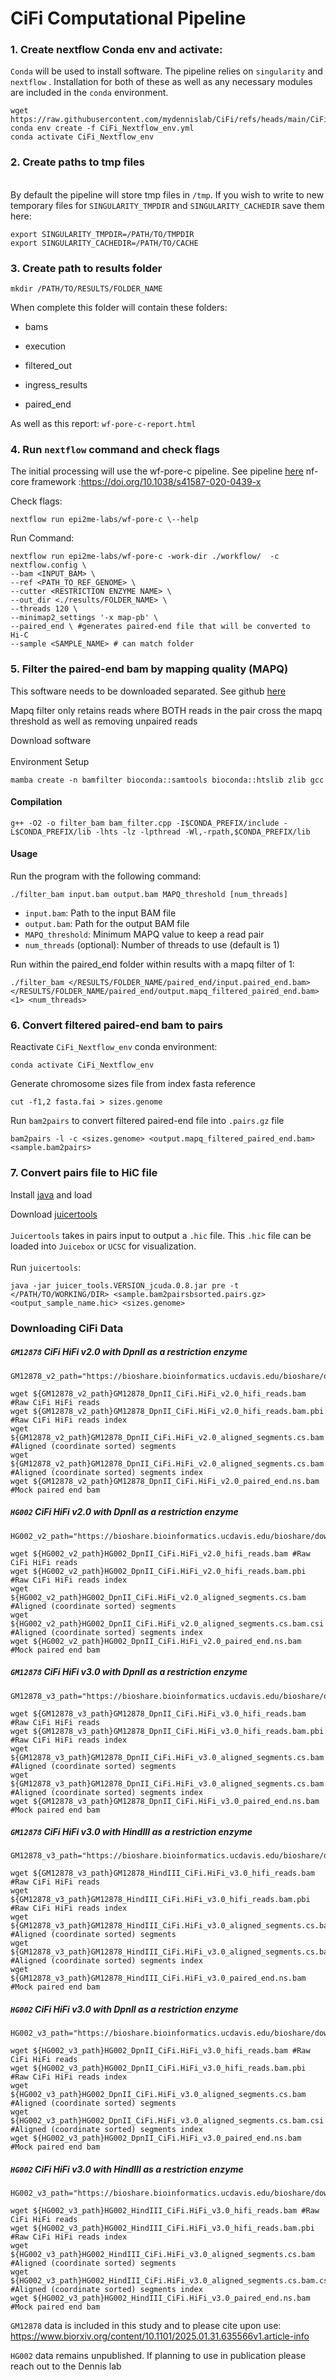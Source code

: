 # CiFi Computational Pipeline

### 1. Create nextflow Conda env and activate:

`Conda` will be used to install software. The pipeline relies on `singularity` and `nextflow` . Installation for both of these as well as any necessary modules are included in the `conda` environment.

```         
wget https://raw.githubusercontent.com/mydennislab/CiFi/refs/heads/main/CiFi_Nextflow_env.yml 
conda env create -f CiFi_Nextflow_env.yml
conda activate CiFi_Nextflow_env
```

### 2. Create paths to tmp files

\
By default the pipeline will store tmp files in `/tmp`. If you wish to write to new temporary files for `SINGULARITY_TMPDIR` and `SINGULARITY_CACHEDIR` save them here:

```         
export SINGULARITY_TMPDIR=/PATH/TO/TMPDIR
export SINGULARITY_CACHEDIR=/PATH/TO/CACHE
```

### 3. Create path to results folder

```         
mkdir /PATH/TO/RESULTS/FOLDER_NAME
```

When complete this folder will contain these folders:

-   bams

-   execution

-   filtered_out

-   ingress_results

-   paired_end

As well as this report: `wf-pore-c-report.html`

### 4. Run `nextflow` command and check flags


The initial processing will use the wf-pore-c pipeline. See pipeline [here](https://github.com/epi2me-labs/wf-pore-c)
nf-core framework :https://doi.org/10.1038/s41587-020-0439-x

Check flags:

```         
nextflow run epi2me-labs/wf-pore-c \--help
```

Run Command:

```         
nextflow run epi2me-labs/wf-pore-c -work-dir ./workflow/  -c  nextflow.config \
--bam <INPUT_BAM> \ 
--ref <PATH_TO_REF_GENOME> \
--cutter <RESTRICTION ENZYME NAME> \
--out_dir <./results/FOLDER_NAME> \
--threads 120 \
--minimap2_settings '-x map-pb' \
--paired_end \ #generates paired-end file that will be converted to Hi-C
--sample <SAMPLE_NAME> # can match folder
```

### 5. Filter the paired-end bam by mapping quality (MAPQ)

This software needs to be downloaded separated. See github [here](https://github.com/mydennislab/2024-sep-mapqfilter/tree/main)

Mapq filter only retains reads where BOTH reads in the pair cross the mapq threshold as well as removing unpaired reads

Download software\
\
Environment Setup

```         
mamba create -n bamfilter bioconda::samtools bioconda::htslib zlib gcc 
```

#### Compilation

```         
g++ -O2 -o filter_bam bam_filter.cpp -I$CONDA_PREFIX/include -L$CONDA_PREFIX/lib -lhts -lz -lpthread -Wl,-rpath,$CONDA_PREFIX/lib
```

#### Usage

Run the program with the following command:

```         
./filter_bam input.bam output.bam MAPQ_threshold [num_threads]
```

-   `input.bam`: Path to the input BAM file
-   `output.bam`: Path for the output BAM file
-   `MAPQ_threshold`: Minimum MAPQ value to keep a read pair
-   `num_threads` (optional): Number of threads to use (default is 1)

Run within the paired_end folder within results with a mapq filter of 1:

```         
./filter_bam </RESULTS/FOLDER_NAME/paired_end/input.paired_end.bam> </RESULTS/FOLDER_NAME/paired_end/output.mapq_filtered_paired_end.bam> <1> <num_threads>
```

### 6. Convert filtered paired-end bam to pairs

Reactivate `CiFi_Nextflow_env` conda environment:

```         
conda activate CiFi_Nextflow_env
```

Generate chromosome sizes file from index fasta reference

```         
cut -f1,2 fasta.fai > sizes.genome
```

Run `bam2pairs` to convert filtered paired-end file into `.pairs.gz` file

```         
bam2pairs -l -c <sizes.genome> <output.mapq_filtered_paired_end.bam> <sample.bam2pairs>
```

### 7. Convert pairs file to HiC file

Install [java](https://www.java.com/en/download/help/linux_x64_install.html#download) and load

Download [juicertools](https://github.com/aidenlab/juicer/wiki/Download)\
\
`Juicertools` takes in pairs input to output a `.hic` file. This `.hic` file can be loaded into `Juicebox` or `UCSC` for visualization.\
\
Run `juicertools`:

```
java -jar juicer_tools.VERSION_jcuda.0.8.jar pre -t </PATH/TO/WORKING/DIR> <sample.bam2pairsbsorted.pairs.gz> <output_sample_name.hic> <sizes.genome>
```


### Downloading CiFi Data

##### `GM12878` CiFi HiFi v2.0 with DpnII as a restriction enzyme

```
GM12878_v2_path="https://bioshare.bioinformatics.ucdavis.edu/bioshare/download/rlc692m7tk5cibb/ciFi/GM12878_CiFi_v2/"

wget ${GM12878_v2_path}GM12878_DpnII_CiFi.HiFi_v2.0_hifi_reads.bam #Raw CiFi HiFi reads
wget ${GM12878_v2_path}GM12878_DpnII_CiFi.HiFi_v2.0_hifi_reads.bam.pbi #Raw CiFi HiFi reads index
wget ${GM12878_v2_path}GM12878_DpnII_CiFi.HiFi_v2.0_aligned_segments.cs.bam #Aligned (coordinate sorted) segments
wget ${GM12878_v2_path}GM12878_DpnII_CiFi.HiFi_v2.0_aligned_segments.cs.bam.csi #Aligned (coordinate sorted) segments index
wget ${GM12878_v2_path}GM12878_DpnII_CiFi.HiFi_v2.0_paired_end.ns.bam #Mock paired end bam
```

##### `HG002` CiFi HiFi v2.0 with DpnII as a restriction enzyme

```
HG002_v2_path="https://bioshare.bioinformatics.ucdavis.edu/bioshare/download/rlc692m7tk5cibb/ciFi/HG002_CiFi_v2/"

wget ${HG002_v2_path}HG002_DpnII_CiFi.HiFi_v2.0_hifi_reads.bam #Raw CiFi HiFi reads
wget ${HG002_v2_path}HG002_DpnII_CiFi.HiFi_v2.0_hifi_reads.bam.pbi #Raw CiFi HiFi reads index
wget ${HG002_v2_path}HG002_DpnII_CiFi.HiFi_v2.0_aligned_segments.cs.bam #Aligned (coordinate sorted) segments
wget ${HG002_v2_path}HG002_DpnII_CiFi.HiFi_v2.0_aligned_segments.cs.bam.csi #Aligned (coordinate sorted) segments index
wget ${HG002_v2_path}HG002_DpnII_CiFi.HiFi_v2.0_paired_end.ns.bam #Mock paired end bam
```


##### `GM12878` CiFi HiFi v3.0 with DpnII as a restriction enzyme

```
GM12878_v3_path="https://bioshare.bioinformatics.ucdavis.edu/bioshare/download/rlc692m7tk5cibb/ciFi/GM12878_CiFi_v3/"

wget ${GM12878_v3_path}GM12878_DpnII_CiFi.HiFi_v3.0_hifi_reads.bam #Raw CiFi HiFi reads
wget ${GM12878_v3_path}GM12878_DpnII_CiFi.HiFi_v3.0_hifi_reads.bam.pbi #Raw CiFi HiFi reads index
wget ${GM12878_v3_path}GM12878_DpnII_CiFi.HiFi_v3.0_aligned_segments.cs.bam #Aligned (coordinate sorted) segments
wget ${GM12878_v3_path}GM12878_DpnII_CiFi.HiFi_v3.0_aligned_segments.cs.bam.csi #Aligned (coordinate sorted) segments index
wget ${GM12878_v3_path}GM12878_DpnII_CiFi.HiFi_v3.0_paired_end.ns.bam #Mock paired end bam
```

##### `GM12878` CiFi HiFi v3.0 with HindIII as a restriction enzyme

```
GM12878_v3_path="https://bioshare.bioinformatics.ucdavis.edu/bioshare/download/rlc692m7tk5cibb/ciFi/GM12878_CiFi_v3/"

wget ${GM12878_v3_path}GM12878_HindIII_CiFi.HiFi_v3.0_hifi_reads.bam #Raw CiFi HiFi reads
wget ${GM12878_v3_path}GM12878_HindIII_CiFi.HiFi_v3.0_hifi_reads.bam.pbi #Raw CiFi HiFi reads index
wget ${GM12878_v3_path}GM12878_HindIII_CiFi.HiFi_v3.0_aligned_segments.cs.bam #Aligned (coordinate sorted) segments
wget ${GM12878_v3_path}GM12878_HindIII_CiFi.HiFi_v3.0_aligned_segments.cs.bam.csi #Aligned (coordinate sorted) segments index
wget ${GM12878_v3_path}GM12878_HindIII_CiFi.HiFi_v3.0_paired_end.ns.bam #Mock paired end bam
```


##### `HG002` CiFi HiFi v3.0 with DpnII as a restriction enzyme

```
HG002_v3_path="https://bioshare.bioinformatics.ucdavis.edu/bioshare/download/rlc692m7tk5cibb/ciFi/HG002_CiFi_v3/"

wget ${HG002_v3_path}HG002_DpnII_CiFi.HiFi_v3.0_hifi_reads.bam #Raw CiFi HiFi reads
wget ${HG002_v3_path}HG002_DpnII_CiFi.HiFi_v3.0_hifi_reads.bam.pbi #Raw CiFi HiFi reads index
wget ${HG002_v3_path}HG002_DpnII_CiFi.HiFi_v3.0_aligned_segments.cs.bam #Aligned (coordinate sorted) segments
wget ${HG002_v3_path}HG002_DpnII_CiFi.HiFi_v3.0_aligned_segments.cs.bam.csi #Aligned (coordinate sorted) segments index
wget ${HG002_v3_path}HG002_DpnII_CiFi.HiFi_v3.0_paired_end.ns.bam #Mock paired end bam
```

##### `HG002` CiFi HiFi v3.0 with HindIII as a restriction enzyme

```
HG002_v3_path="https://bioshare.bioinformatics.ucdavis.edu/bioshare/download/rlc692m7tk5cibb/ciFi/HG002_CiFi_v3/"

wget ${HG002_v3_path}HG002_HindIII_CiFi.HiFi_v3.0_hifi_reads.bam #Raw CiFi HiFi reads
wget ${HG002_v3_path}HG002_HindIII_CiFi.HiFi_v3.0_hifi_reads.bam.pbi #Raw CiFi HiFi reads index
wget ${HG002_v3_path}HG002_HindIII_CiFi.HiFi_v3.0_aligned_segments.cs.bam #Aligned (coordinate sorted) segments
wget ${HG002_v3_path}HG002_HindIII_CiFi.HiFi_v3.0_aligned_segments.cs.bam.csi #Aligned (coordinate sorted) segments index
wget ${HG002_v3_path}HG002_HindIII_CiFi.HiFi_v3.0_paired_end.ns.bam #Mock paired end bam
```


`GM12878` data is included in this study and to please cite upon use:
https://www.biorxiv.org/content/10.1101/2025.01.31.635566v1.article-info

`HG002` data remains unpublished. If planning to use in publication please reach out to the Dennis lab
